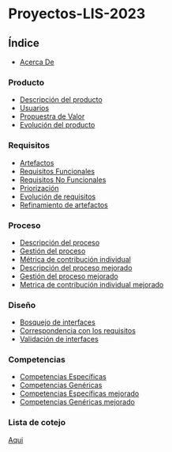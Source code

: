 # Proyectos-LIS-2023

## Índice
- [Acerca De](https://github.com/Laimlobering/Proyectos-LIS-2023/blob/Primera_entrega/Acerca_de.md)
### Producto
- [Descripción del producto](https://github.com/Laimlobering/Proyectos-LIS-2023/blob/32a64e61f84ee5ac9534dda104c321c4f2b686af/Producto/Descripci%C3%B3n%20de%20producto.md)
- [Usuarios](https://github.com/Laimlobering/Proyectos-LIS-2023/blob/32a64e61f84ee5ac9534dda104c321c4f2b686af/Producto/Usuarios.md)
- [Propuestra de Valor](https://github.com/Laimlobering/Proyectos-LIS-2023/blob/32a64e61f84ee5ac9534dda104c321c4f2b686af/Producto/Propuesta%20de%20valor.md)
- [Evolución del producto](https://github.com/Laimlobering/Proyectos-LIS-2023/blob/32a64e61f84ee5ac9534dda104c321c4f2b686af/Producto%20(Mejorado)/Evoluci%C3%B3n%20del%20prodcuto.md)
  
### Requisitos
- [Artefactos](https://github.com/Laimlobering/Proyectos-LIS-2023/blob/32a64e61f84ee5ac9534dda104c321c4f2b686af/Requisitos/Artefactos.md)
- [Requisitos Funcionales](https://github.com/Laimlobering/Proyectos-LIS-2023/blob/32a64e61f84ee5ac9534dda104c321c4f2b686af/Requisitos/Requisitos%20funcionales.md)
- [Requisitos No Funcionales](https://github.com/Laimlobering/Proyectos-LIS-2023/blob/32a64e61f84ee5ac9534dda104c321c4f2b686af/Requisitos/Requisitos%20no%20funcionales.md)
- [Priorización](https://github.com/Laimlobering/Proyectos-LIS-2023/blob/32a64e61f84ee5ac9534dda104c321c4f2b686af/Requisitos/Priorizaci%C3%B3n.md)
- [Evolución de requisitos](https://github.com/Laimlobering/Proyectos-LIS-2023/blob/32a64e61f84ee5ac9534dda104c321c4f2b686af/Requisitos%20(Mejorado)/Evoluci%C3%B3n%20de%20requisitos.md)
- [Refinamiento de artefactos](https://github.com/Laimlobering/Proyectos-LIS-2023/blob/32a64e61f84ee5ac9534dda104c321c4f2b686af/Requisitos%20(Mejorado)/Refinamiento%20de%20artefactos.md)
### Proceso
- [Descripción del proceso](https://github.com/Laimlobering/Proyectos-LIS-2023/blob/32a64e61f84ee5ac9534dda104c321c4f2b686af/Proceso/Descripci%C3%B3n%20del%20proceso.md)
- [Gestión del proceso](https://github.com/Laimlobering/Proyectos-LIS-2023/blob/32a64e61f84ee5ac9534dda104c321c4f2b686af/Proceso/Gesti%C3%B3n%20del%20proceso.md)
- [Métrica de contribución individual](https://github.com/Laimlobering/Proyectos-LIS-2023/blob/8a89c6c85d2c704a24421582afd3d8dcb3f01aea/Proceso/M%C3%A9trica%20de%20contribuci%C3%B3n%20individual.md)
- [Descripción del proceso mejorado](https://github.com/Laimlobering/Proyectos-LIS-2023/blob/8a89c6c85d2c704a24421582afd3d8dcb3f01aea/Proceso%20(Mejorado)/Descripci%C3%B3n%20del%20Proceso.md)
- [Gestión del proceso mejorado](https://github.com/Laimlobering/Proyectos-LIS-2023/blob/8a89c6c85d2c704a24421582afd3d8dcb3f01aea/Proceso%20(Mejorado)/Gesti%C3%B3n%20del%20Proceso.md)
- [Metrica de contribución individual mejorado](https://github.com/Laimlobering/Proyectos-LIS-2023/blob/8a89c6c85d2c704a24421582afd3d8dcb3f01aea/Proceso%20(Mejorado)/M%C3%A9trica%20de%20Contribuci%C3%B3n%20Individual.md)
### Diseño
- [Bosquejo de interfaces](https://github.com/Laimlobering/Proyectos-LIS-2023/blob/b89f594123c7456d13c823d6084b0803ef070158/Dise%C3%B1o%20(Mejorado)/Bosquejos%20de%20interfaces.md)
- [Correspondencia con los requisitos](https://github.com/Laimlobering/Proyectos-LIS-2023/blob/b89f594123c7456d13c823d6084b0803ef070158/Dise%C3%B1o%20(Mejorado)/Correspondencia%20con%20los%20requisitos.md)
- [Validación de interfaces](https://github.com/Laimlobering/Proyectos-LIS-2023/blob/Segunda_entrega/Dise%C3%B1o%20(Mejorado)/Validaci%C3%B3n%20de%20interfaces.md)
### Competencias
- [Competencias Específicas](https://github.com/Laimlobering/Proyectos-LIS-2023/blob/b89f594123c7456d13c823d6084b0803ef070158/Competencias/Competencias%20Espec%C3%ADficas.md)
- [Competencias Genéricas](https://github.com/Laimlobering/Proyectos-LIS-2023/blob/b89f594123c7456d13c823d6084b0803ef070158/Competencias/Competencias%20Gen%C3%A9ricas.md)
- [Competencias Específicas mejorado](https://github.com/Laimlobering/Proyectos-LIS-2023/blob/b89f594123c7456d13c823d6084b0803ef070158/Competencias%20(Mejorado)/Competencias%20espec%C3%ADficas.md)
- [Competencias Genéricas mejorado](https://github.com/Laimlobering/Proyectos-LIS-2023/blob/b89f594123c7456d13c823d6084b0803ef070158/Competencias%20(Mejorado)/Competencias%20gen%C3%A9ricas.md)

### Lista de cotejo
[Aqui](https://alumnosuady-my.sharepoint.com/:x:/g/personal/a20203722_alumnos_uady_mx/ERyIzgFMa3ROga48IKQCmcsBgScRgO1BteQA-SsnNBqeMg?e=RT4NLK)

